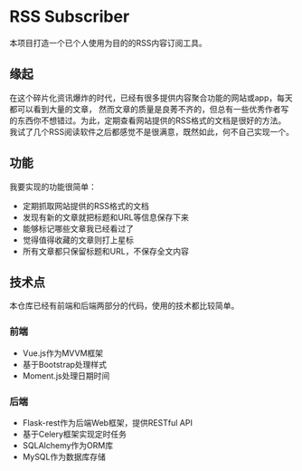 # RSS Subscriber
本项目打造一个已个人使用为目的的RSS内容订阅工具。

## 缘起
在这个碎片化资讯爆炸的时代，已经有很多提供内容聚合功能的网站或app，每天都可以看到大量的文章，
然而文章的质量是良莠不齐的，但总有一些优秀作者写的东西你不想错过。为此，定期查看网站提供的RSS格式的文档是很好的方法。
我试了几个RSS阅读软件之后都感觉不是很满意，既然如此，何不自己实现一个。

## 功能
我要实现的功能很简单：
- 定期抓取网站提供的RSS格式的文档
- 发现有新的文章就把标题和URL等信息保存下来
- 能够标记哪些文章我已经看过了
- 觉得值得收藏的文章则打上星标
- 所有文章都只保留标题和URL，不保存全文内容

## 技术点
本仓库已经有前端和后端两部分的代码，使用的技术都比较简单。

### 前端
- Vue.js作为MVVM框架
- 基于Bootstrap处理样式
- Moment.js处理日期时间

### 后端
- Flask-rest作为后端Web框架，提供RESTful API
- 基于Celery框架实现定时任务
- SQLAlchemy作为ORM库
- MySQL作为数据库存储
